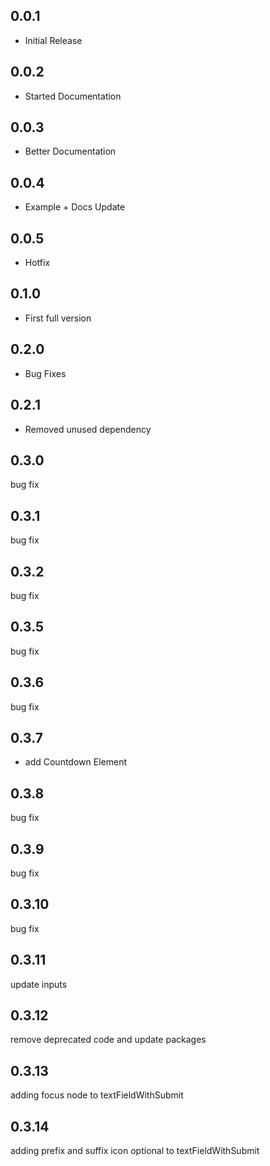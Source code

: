 ## 0.0.1
* Initial Release

## 0.0.2
* Started Documentation

## 0.0.3
* Better Documentation

## 0.0.4
* Example + Docs Update

## 0.0.5
* Hotfix

## 0.1.0
* First full version

## 0.2.0
* Bug Fixes

## 0.2.1
* Removed unused dependency

## 0.3.0
bug fix

## 0.3.1
bug fix

## 0.3.2
bug fix

## 0.3.5
bug fix

## 0.3.6
bug fix

## 0.3.7
* add Countdown Element

## 0.3.8
bug fix

## 0.3.9
bug fix

## 0.3.10
bug fix

## 0.3.11
update inputs 

## 0.3.12
remove deprecated code and update packages 

## 0.3.13 
adding focus node to textFieldWithSubmit

## 0.3.14
adding prefix and suffix icon optional to textFieldWithSubmit